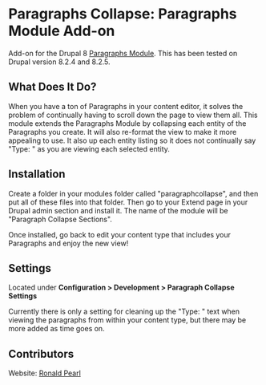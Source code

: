 # Paragraphs Collapse: Paragraphs Module Add-on
Add-on for the Drupal 8 [Paragraphs Module](https://www.drupal.org/project/paragraphs). This has been tested on Drupal version 8.2.4 and 8.2.5.

## What Does It Do?
When you have a ton of Paragraphs in your content editor, it solves the problem of continually having to scroll down the page to view them all. This module extends the Paragraphs Module by collapsing each entity of the Paragraphs you create. It will also re-format the view to make it more appealing to use. It also up each entity listing so it does not continually say "Type: " as you are viewing each selected entity.

## Installation
Create a folder in your modules folder called "paragraphcollapse", and then put all of these files into that folder. Then go to your Extend page in your Drupal admin section and install it. The name of the module will be "Paragraph Collapse Sections".

Once installed, go back to edit your content type that includes your Paragraphs and enjoy the new view!

## Settings
Located under **Configuration > Development > Paragraph Collapse Settings**

Currently there is only a setting for cleaning up the "Type: " text when viewing the paragraphs from within your content type, but there may be more added as time goes on.

## Contributors
Website: [Ronald Pearl](http://www.ronaldpearl.com)
